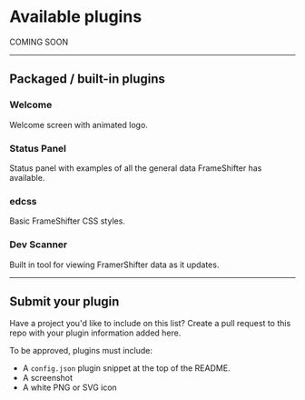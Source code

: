 # Available plugins

COMING SOON

---

## Packaged / built-in plugins

### Welcome

Welcome screen with animated logo.

### Status Panel

Status panel with examples of all the general data FrameShifter has available.

### edcss

Basic FrameShifter CSS styles.

### Dev Scanner
Built in tool for viewing FramerShifter data as it updates.

---

## Submit your plugin

Have a project you'd like to include on this list? Create a pull request to this repo with your plugin information added here.

To be approved, plugins must include:

- A `config.json` plugin snippet at the top of the README.
- A screenshot
- A white PNG or SVG icon